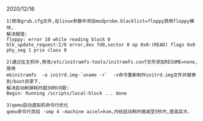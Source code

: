 2020/12/16

	1)修改grub.cfg文件,在linux参数中添加modprobe.blacklist=floppy禁用floppy模块,
	解决报错:
	floppy: error 10 while reading block 0
	blk_update_request:I/O error,dev fd0,sector 0 op 0x0:(READ) flags 0x0 phy_seg 1 prio class 0
	
	2)通过在主机中,修改/etc/initramfs-tools/initramfs.conf文件添加RESUME=none,使用
	mkinitramfs  -o initrd.img-`uname -r`  -v命令重新制作initrd.img文件并替换到/boot目录下,
	解决启动刷屏耗时超30秒问题:
	Begin: Running /scripts/local-block ... done

	3)qemu启动虚拟机命令行优化
	qemu命令行添加 -smp 4 -machine accel=kvm,内核启动耗时缩减至5秒内,提高巨大.

